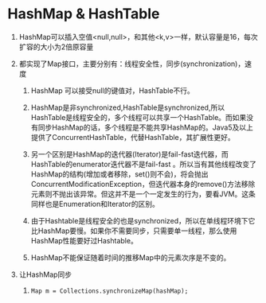 # HashMap & HashTable

1. HashMap可以插入空值&lt;null,null&gt;，和其他&lt;k,v&gt;一样，默认容量是16，每次扩容的大小为2倍原容量
2. 都实现了Map接口，主要分别有：线程安全性，同步\(synchronization\)，速度

   1. HashMap 可以接受null的键值对，HashTable不行。

   2. HashMap是非synchronized,HashTable是synchronized,所以HashTable是线程安全的，多个线程可以共享一个HashTable。而如果没有同步HashMap的话，多个线程是不能共享HashMap的。Java5及以上提供了ConcurrentHashTable，代替HashTable，其扩展性更好。

   3. 另一个区别是HashMap的迭代器\(Iterator\)是fail-fast迭代器，而HashTable的enumerator迭代器不是fail-fast 。所以当有其他线程改变了HashMap的结构\(增加或者移除，set\(\)则不会\)，将会抛出ConcurrentModificationException，但迭代器本身的remove\(\)方法移除元素则不抛出该异常。但这并不是一个一定发生的行为，要看JVM。这条同样也是Enumeration和Iterator的区别。

   4. 由于Hashtable是线程安全的也是synchronized，所以在单线程环境下它比HashMap要慢。如果你不需要同步，只需要单一线程，那么使用HashMap性能要好过Hashtable。

   5. HashMap不能保证随着时间的推移Map中的元素次序是不变的。

3. 让HashMap同步

   1. ```
      Map m = Collections.synchronizeMap(hashMap);
      ```



